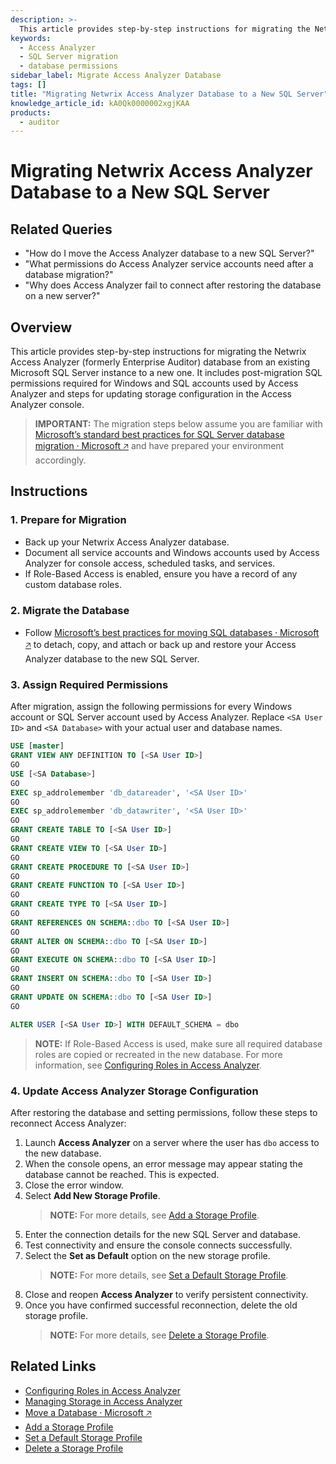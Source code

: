 ```yaml
---
description: >-
  This article provides step-by-step instructions for migrating the Netwrix Access Analyzer database to a new SQL Server, including necessary permissions and storage configuration updates.
keywords:
  - Access Analyzer
  - SQL Server migration
  - database permissions
sidebar_label: Migrate Access Analyzer Database
tags: []
title: "Migrating Netwrix Access Analyzer Database to a New SQL Server"
knowledge_article_id: kA0Qk0000002xgjKAA
products:
  - auditor
---
```


# Migrating Netwrix Access Analyzer Database to a New SQL Server

## Related Queries

- "How do I move the Access Analyzer database to a new SQL Server?"
- "What permissions do Access Analyzer service accounts need after a database migration?"
- "Why does Access Analyzer fail to connect after restoring the database on a new server?"

## Overview

This article provides step-by-step instructions for migrating the Netwrix Access Analyzer (formerly Enterprise Auditor) database from an existing Microsoft SQL Server instance to a new one. It includes post-migration SQL permissions required for Windows and SQL accounts used by Access Analyzer and steps for updating storage configuration in the Access Analyzer console.

> **IMPORTANT:** The migration steps below assume you are familiar with [Microsoft’s standard best practices for SQL Server database migration ⸱ Microsoft 🡥](https://learn.microsoft.com/en-us/data-migration/) and have prepared your environment accordingly.

## Instructions

### 1. Prepare for Migration

- Back up your Netwrix Access Analyzer database.
- Document all service accounts and Windows accounts used by Access Analyzer for console access, scheduled tasks, and services.
- If Role-Based Access is enabled, ensure you have a record of any custom database roles.

### 2. Migrate the Database

- Follow [Microsoft’s best practices for moving SQL databases ⸱ Microsoft 🡥](https://learn.microsoft.com/en-us/data-migration/) to detach, copy, and attach or back up and restore your Access Analyzer database to the new SQL Server.

### 3. Assign Required Permissions

After migration, assign the following permissions for every Windows account or SQL Server account used by Access Analyzer. Replace `<SA User ID>` and `<SA Database>` with your actual user and database names.

```sql
USE [master]
GRANT VIEW ANY DEFINITION TO [<SA User ID>]
GO
USE [<SA Database>]
GO
EXEC sp_addrolemember 'db_datareader', '<SA User ID>'
GO
EXEC sp_addrolemember 'db_datawriter', '<SA User ID>'
GO
GRANT CREATE TABLE TO [<SA User ID>]
GO
GRANT CREATE VIEW TO [<SA User ID>]
GO
GRANT CREATE PROCEDURE TO [<SA User ID>]
GO
GRANT CREATE FUNCTION TO [<SA User ID>]
GO
GRANT CREATE TYPE TO [<SA User ID>]
GO
GRANT REFERENCES ON SCHEMA::dbo TO [<SA User ID>]
GO
GRANT ALTER ON SCHEMA::dbo TO [<SA User ID>]
GO
GRANT EXECUTE ON SCHEMA::dbo TO [<SA User ID>]
GO
GRANT INSERT ON SCHEMA::dbo TO [<SA User ID>]
GO
GRANT UPDATE ON SCHEMA::dbo TO [<SA User ID>]
GO

ALTER USER [<SA User ID>] WITH DEFAULT_SCHEMA = dbo
```

> **NOTE:** If Role-Based Access is used, make sure all required database roles are copied or recreated in the new database. For more information, see [Configuring Roles in Access Analyzer](/docs/accessanalyzer/12.0/admin/settings/access/rolebased/configureroles).

### 4. Update Access Analyzer Storage Configuration

After restoring the database and setting permissions, follow these steps to reconnect Access Analyzer:

1. Launch **Access Analyzer** on a server where the user has `dbo` access to the new database.
2. When the console opens, an error message may appear stating the database cannot be reached. This is expected.
3. Close the error window.
4. Select **Add New Storage Profile**.  
   > **NOTE:** For more details, see [Add a Storage Profile](/docs/accessanalyzer/12.0/admin/settings/storage/add).
5. Enter the connection details for the new SQL Server and database.
6. Test connectivity and ensure the console connects successfully.
7. Select the **Set as Default** option on the new storage profile.  
   > **NOTE:** For more details, see [Set a Default Storage Profile](/docs/accessanalyzer/12.0/admin/settings/storage/default).
8. Close and reopen **Access Analyzer** to verify persistent connectivity.
9. Once you have confirmed successful reconnection, delete the old storage profile.  
   > **NOTE:** For more details, see [Delete a Storage Profile](/docs/accessanalyzer/12.0/admin/settings/storage/delete).

## Related Links

- [Configuring Roles in Access Analyzer](/docs/accessanalyzer/12.0/admin/settings/access/rolebased/configureroles)
- [Managing Storage in Access Analyzer](/docs/accessanalyzer/12.0/admin/settings/storage/overview)
- [Move a Database ⸱ Microsoft 🡥](https://learn.microsoft.com/en-us/data-migration/)
- [Add a Storage Profile](/docs/accessanalyzer/12.0/admin/settings/storage/add)
- [Set a Default Storage Profile](/docs/accessanalyzer/12.0/admin/settings/storage/default)
- [Delete a Storage Profile](/docs/accessanalyzer/12.0/admin/settings/storage/delete)